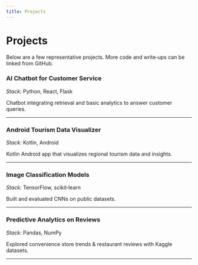 ```yaml
---
title: Projects
---
```


# Projects

Below are a few representative projects. More code and write‑ups can be linked from GitHub.

### AI Chatbot for Customer Service

*Stack:* Python, React, Flask

Chatbot integrating retrieval and basic analytics to answer customer queries.

---

### Android Tourism Data Visualizer

*Stack:* Kotlin, Android

Kotlin Android app that visualizes regional tourism data and insights.

---

### Image Classification Models

*Stack:* TensorFlow, scikit‑learn

Built and evaluated CNNs on public datasets.

---

### Predictive Analytics on Reviews

*Stack:* Pandas, NumPy

Explored convenience store trends & restaurant reviews with Kaggle datasets.

---
